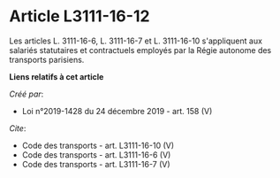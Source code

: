 # Article L3111-16-12

Les articles L. 3111-16-6, L. 3111-16-7 et L. 3111-16-10 s'appliquent aux salariés statutaires et contractuels employés par
la Régie autonome des transports parisiens.

**Liens relatifs à cet article**

_Créé par_:

  - Loi n°2019-1428 du 24 décembre 2019 - art. 158 (V)

_Cite_:

  - Code des transports - art. L3111-16-10 (V)
  - Code des transports - art. L3111-16-6 (V)
  - Code des transports - art. L3111-16-7 (V)
